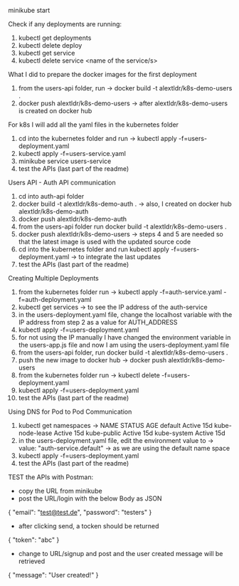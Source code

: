 minikube start

Check if any deployments are running:

1. kubectl get deployments 
2. kubectl delete deploy <name of the running deployment>
3. kubectl get service
4. kubectl delete service <name of the service/s>

What I did to prepare the docker images for the first deployment

1. from the users-api folder, run -> docker build -t alextldr/k8s-demo-users .
2. docker push alextldr/k8s-demo-users -> after alextldr/k8s-demo-users is created on docker hub

For k8s I will add all the yaml files in the kubernetes folder

1. cd into the kubernetes folder and run -> kubectl apply -f=users-deployment.yaml
2. kubectl apply -f=users-service.yaml
3. minikube service users-service
4. test the APIs (last part of the readme)

Users API - Auth API communication

1. cd into auth-api folder
2. docker build -t alextldr/k8s-demo-auth . -> also, I created on docker hub alextldr/k8s-demo-auth
3. docker push alextldr/k8s-demo-auth
4. from the users-api folder run docker build -t alextldr/k8s-demo-users .
5. docker push alextldr/k8s-demo-users -> steps 4 and 5 are needed so that the latest image is used with the updated source code
6. cd into the kubernetes folder and run kubectl apply -f=users-deployment.yaml -> to integrate the last updates
7. test the APIs (last part of the readme)

Creating Multiple Deployments

1. from the kubernetes folder run -> kubectl apply -f=auth-service.yaml -f=auth-deployment.yaml
2. kubectl get services -> to see the IP address of the auth-service
3. in the users-deployment.yaml file, change the localhost variable with the IP address from step 2 as a value for AUTH_ADDRESS
4. kubectl apply -f=users-deployment.yaml
5. for not using the IP manually I have changed the environment variable in the users-app.js file and now I am using the users-deployment.yaml file
6. from the users-api folder, run docker build -t alextldr/k8s-demo-users .
7. push the new image to docker hub -> docker push alextldr/k8s-demo-users
8. from the kubernetes folder run -> kubectl delete -f=users-deployment.yaml
9. kubectl apply -f=users-deployment.yaml
10. test the APIs (last part of the readme)

Using DNS for Pod to Pod Communication

1. kubectl get namespaces -> 
NAME              STATUS   AGE
default           Active   15d
kube-node-lease   Active   15d
kube-public       Active   15d
kube-system       Active   15d
2. in the users-deployment.yaml file, edit the environment value to -> value: "auth-service.default" -> as we are using the default name space
3. kubectl apply -f=users-deployment.yaml
4. test the APIs (last part of the readme)

TEST the APIs with Postman:
- copy the URL from minikube
- post the URL/login with the below Body as JSON

{
    "email": "test@test.de",
    "password": "testers"
}

- after clicking send, a tocken should be returned

{
    "token": "abc"
}

- change to URL/signup and post and the user created message will be retrieved

{
    "message": "User created!"
}